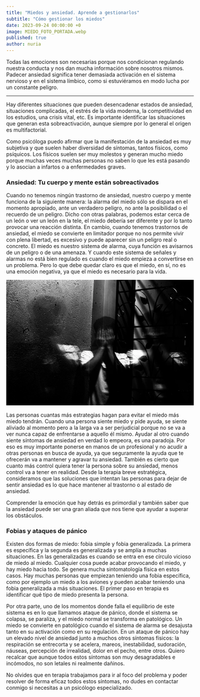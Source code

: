```yaml
---
title: "Miedos y ansiedad. Aprende a gestionarlos"
subtitle: "Cómo gestionar los miedos"
date: 2023-09-24 00:00:00 +0
image: MIEDO_FOTO_PORTADA.webp
published: true
author: nuria
---
```


Todas las emociones son necesarias porque nos condicionan regulando nuestra conducta y nos dan mucha información sobre nosotros mismos.  Padecer ansiedad significa tener demasiada activación en el sistema nervioso y en el sistema límbico, como si estuviéramos en modo lucha por un constante peligro. 

---

Hay diferentes situaciones que pueden desencadenar estados de ansiedad, situaciones complicadas, el estrés de la vida moderna, la competitividad en los estudios, una crisis vital, etc. Es importante identificar las situaciones que generan esta sobreactivación, aunque siempre por lo general el origen es multifactorial.

Como psicóloga puedo afirmar que la manifestación de la ansiedad es muy subjetiva y que suelen haber diversidad de síntomas, tantos físicos, como psíquicos. Los físicos suelen ser muy molestos y generan mucho miedo porque muchas veces muchas personas no saben lo que les está pasando y lo asocian a infartos o a enfermedades graves.


### Ansiedad: Tu cuerpo y mente están sobreactivados

Cuando no tenemos ningún trastorno de ansiedad, nuestro cuerpo y mente funciona de la siguiente manera: la alarma del miedo sólo se dispara en el momento apropiado, ante un verdadero peligro, no ante la posibilidad o el recuerdo de un peligro. Dicho con otras palabras,  podemos estar cerca de un león o ver un león en la tele, el miedo debería ser diferente y por lo tanto provocar una reacción distinta. En cambio, cuando tenemos trastornos de ansiedad, el miedo se convierte en limitador porque no nos permite vivir con plena libertad, es excesivo y puede aparecer sin un peligro real o concreto. El miedo es nuestro sistema de alarma, cuya función es avisarnos de un peligro o de una amenaza. Y cuando este sistema de señales y alarmas no está bien regulado es cuando el miedo empieza a convertirse en un problema. Pero lo que debe quedar claro es que el miedo, en sí, no es una emoción negativa,  ya que el miedo es necesario para la vida.

![Ansiedad](MIEDO_FOTO.webp)

Las personas cuantas más estrategias hagan para evitar el miedo más miedo tendrán. Cuando una persona siente miedo y pide ayuda, se siente aliviado al momento pero a la larga va a ser perjudicial porque no se va a ver nunca capaz de enfrentarse a aquello él mismo. Ayudar al otro cuando siente síntomas de ansiedad en verdad lo empeora, es una paradoja. Por eso es muy importante ponerse en manos de un profesional y no acudir a otras personas en busca de ayuda, ya que seguramente la ayuda que te ofrecerán va a mantener y agravar tu ansiedad. También es cierto que cuanto más control quiera tener la persona sobre su ansiedad, menos control va a tener en realidad. Desde la terapia breve estratégica, consideramos que las soluciones que intentan las personas para dejar de sentir ansiedad es lo que hace mantener al trastorno o al estado de ansiedad.  

Comprender la emoción que hay detrás es primordial y también saber que la ansiedad puede ser una gran aliada que nos tiene que ayudar a superar los obstáculos. 

### Fobias y ataques de pánico

Existen dos formas de miedo: fobia simple y fobia generalizada. La primera es específica y la segunda es generalizada y se amplía a muchas situaciones. En las generalizadas es cuando se entra en ese círculo vicioso de miedo al miedo. Cualquier cosa puede acabar provocando el miedo, y hay miedo hacia todo. Se genera mucha sintomatología física en estos casos. Hay muchas personas que empiezan teniendo una fobia específica, como por ejemplo un miedo a los aviones y pueden acabar teniendo una fobia generalizada a más situaciones. El primer paso en terapia es identificar qué tipo de miedo presenta la persona.


Por otra parte, uno de los momentos donde falla el equilibrio de este sistema es en lo que llamamos ataque de pánico, donde el sistema se colapsa, se paraliza, y el miedo normal se transforma en patológico. Un miedo se convierte en patológico cuando el sistema de alarma se desajusta tanto en su activación como en su regulación. En un ataque de pánico hay un elevado nivel de ansiedad junto a muchos otros síntomas físicos: la respiración se entrecorta y se acelera, mareos, inestabilidad, sudoración, náuseas, percepción de irrealidad, dolor en el pecho, entre otros. Quiero recalcar que aunque todos estos síntomas son muy desagradables e incómodos, no son letales ni realmente dañinos. 

No olvides que en terapia trabajamos para ir al foco del problema y poder resolver de forma eficaz todos estos síntomas, no dudes en contactar conmigo si necesitas a un psicólogo especializado.
